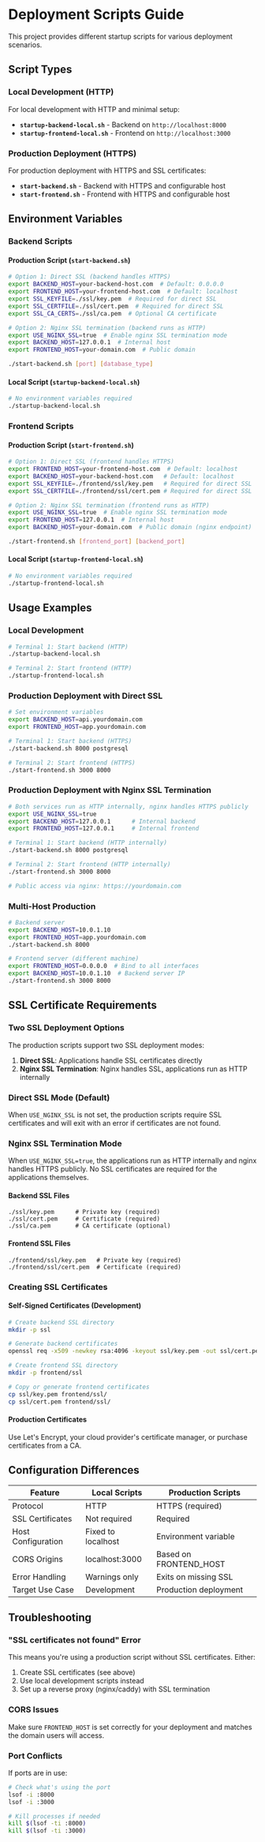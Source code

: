 # Deployment Scripts Guide

This project provides different startup scripts for various deployment scenarios.

## Script Types

### Local Development (HTTP)
For local development with HTTP and minimal setup:

- **`startup-backend-local.sh`** - Backend on `http://localhost:8000`
- **`startup-frontend-local.sh`** - Frontend on `http://localhost:3000`

### Production Deployment (HTTPS)
For production deployment with HTTPS and SSL certificates:

- **`start-backend.sh`** - Backend with HTTPS and configurable host
- **`start-frontend.sh`** - Frontend with HTTPS and configurable host

## Environment Variables

### Backend Scripts

#### Production Script (`start-backend.sh`)
```bash
# Option 1: Direct SSL (backend handles HTTPS)
export BACKEND_HOST=your-backend-host.com  # Default: 0.0.0.0
export FRONTEND_HOST=your-frontend-host.com  # Default: localhost
export SSL_KEYFILE=./ssl/key.pem  # Required for direct SSL
export SSL_CERTFILE=./ssl/cert.pem  # Required for direct SSL
export SSL_CA_CERTS=./ssl/ca.pem  # Optional CA certificate

# Option 2: Nginx SSL termination (backend runs as HTTP)
export USE_NGINX_SSL=true  # Enable nginx SSL termination mode
export BACKEND_HOST=127.0.0.1  # Internal host
export FRONTEND_HOST=your-domain.com  # Public domain

./start-backend.sh [port] [database_type]
```

#### Local Script (`startup-backend-local.sh`)
```bash
# No environment variables required
./startup-backend-local.sh
```

### Frontend Scripts

#### Production Script (`start-frontend.sh`)
```bash
# Option 1: Direct SSL (frontend handles HTTPS)
export FRONTEND_HOST=your-frontend-host.com  # Default: localhost
export BACKEND_HOST=your-backend-host.com   # Default: localhost
export SSL_KEYFILE=./frontend/ssl/key.pem   # Required for direct SSL
export SSL_CERTFILE=./frontend/ssl/cert.pem # Required for direct SSL

# Option 2: Nginx SSL termination (frontend runs as HTTP)
export USE_NGINX_SSL=true  # Enable nginx SSL termination mode
export FRONTEND_HOST=127.0.0.1  # Internal host
export BACKEND_HOST=your-domain.com  # Public domain (nginx endpoint)

./start-frontend.sh [frontend_port] [backend_port]
```

#### Local Script (`startup-frontend-local.sh`)
```bash
# No environment variables required
./startup-frontend-local.sh
```

## Usage Examples

### Local Development
```bash
# Terminal 1: Start backend (HTTP)
./startup-backend-local.sh

# Terminal 2: Start frontend (HTTP)
./startup-frontend-local.sh
```

### Production Deployment with Direct SSL
```bash
# Set environment variables
export BACKEND_HOST=api.yourdomain.com
export FRONTEND_HOST=app.yourdomain.com

# Terminal 1: Start backend (HTTPS)
./start-backend.sh 8000 postgresql

# Terminal 2: Start frontend (HTTPS)
./start-frontend.sh 3000 8000
```

### Production Deployment with Nginx SSL Termination
```bash
# Both services run as HTTP internally, nginx handles HTTPS publicly
export USE_NGINX_SSL=true
export BACKEND_HOST=127.0.0.1      # Internal backend
export FRONTEND_HOST=127.0.0.1     # Internal frontend  

# Terminal 1: Start backend (HTTP internally)
./start-backend.sh 8000 postgresql

# Terminal 2: Start frontend (HTTP internally)
./start-frontend.sh 3000 8000

# Public access via nginx: https://yourdomain.com
```

### Multi-Host Production
```bash
# Backend server
export BACKEND_HOST=10.0.1.10
export FRONTEND_HOST=app.yourdomain.com
./start-backend.sh 8000

# Frontend server (different machine)
export FRONTEND_HOST=0.0.0.0  # Bind to all interfaces
export BACKEND_HOST=10.0.1.10  # Backend server IP
./start-frontend.sh 3000 8000
```

## SSL Certificate Requirements

### Two SSL Deployment Options

The production scripts support two SSL deployment modes:

1. **Direct SSL**: Applications handle SSL certificates directly
2. **Nginx SSL Termination**: Nginx handles SSL, applications run as HTTP internally

### Direct SSL Mode (Default)
When `USE_NGINX_SSL` is not set, the production scripts require SSL certificates and will exit with an error if certificates are not found.

### Nginx SSL Termination Mode  
When `USE_NGINX_SSL=true`, the applications run as HTTP internally and nginx handles HTTPS publicly. No SSL certificates are required for the applications themselves.

#### Backend SSL Files
```
./ssl/key.pem      # Private key (required)
./ssl/cert.pem     # Certificate (required)
./ssl/ca.pem       # CA certificate (optional)
```

#### Frontend SSL Files
```
./frontend/ssl/key.pem   # Private key (required)
./frontend/ssl/cert.pem  # Certificate (required)
```

### Creating SSL Certificates

#### Self-Signed Certificates (Development)
```bash
# Create backend SSL directory
mkdir -p ssl

# Generate backend certificates
openssl req -x509 -newkey rsa:4096 -keyout ssl/key.pem -out ssl/cert.pem -days 365 -nodes

# Create frontend SSL directory
mkdir -p frontend/ssl

# Copy or generate frontend certificates
cp ssl/key.pem frontend/ssl/
cp ssl/cert.pem frontend/ssl/
```

#### Production Certificates
Use Let's Encrypt, your cloud provider's certificate manager, or purchase certificates from a CA.

## Configuration Differences

| Feature | Local Scripts | Production Scripts |
|---------|---------------|-------------------|
| Protocol | HTTP | HTTPS (required) |
| SSL Certificates | Not required | Required |
| Host Configuration | Fixed to localhost | Environment variable |
| CORS Origins | localhost:3000 | Based on FRONTEND_HOST |
| Error Handling | Warnings only | Exits on missing SSL |
| Target Use Case | Development | Production deployment |

## Troubleshooting

### "SSL certificates not found" Error
This means you're using a production script without SSL certificates. Either:
1. Create SSL certificates (see above)
2. Use local development scripts instead
3. Set up a reverse proxy (nginx/caddy) with SSL termination

### CORS Issues
Make sure `FRONTEND_HOST` is set correctly for your deployment and matches the domain users will access.

### Port Conflicts
If ports are in use:
```bash
# Check what's using the port
lsof -i :8000
lsof -i :3000

# Kill processes if needed
kill $(lsof -ti :8000)
kill $(lsof -ti :3000)
```